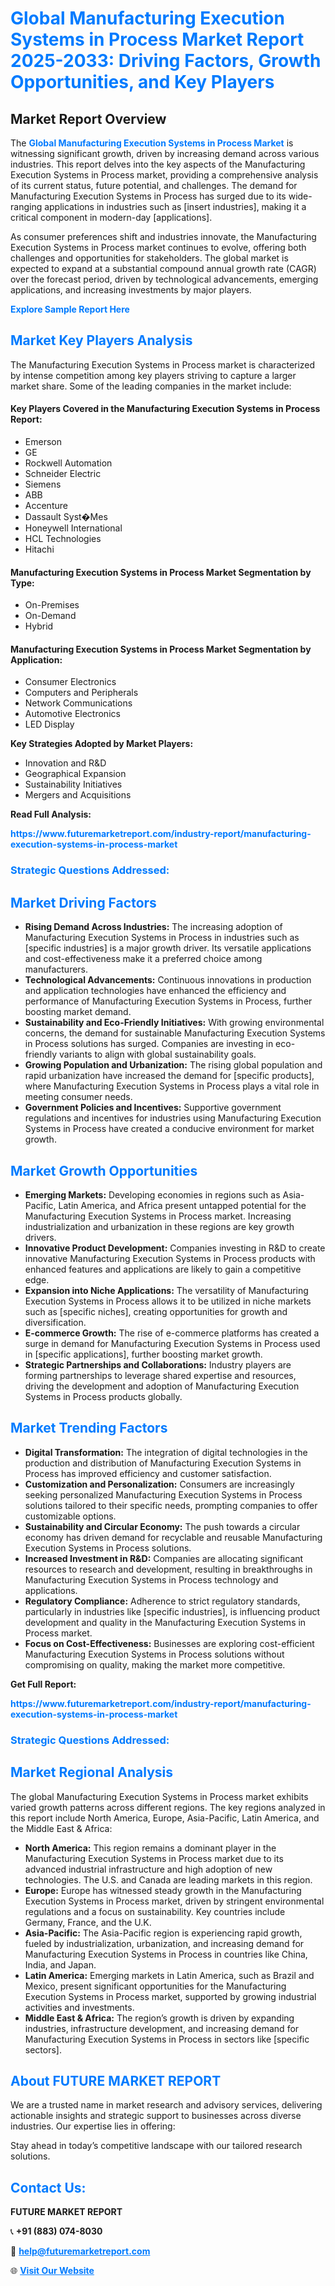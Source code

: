 <h1 style="color: #007BFF;">Global Manufacturing Execution Systems in Process Market Report 2025-2033: Driving Factors, Growth Opportunities, and Key Players</h1>

<section id="overview">
<h2>Market Report Overview</h2>
<p>The <a href="https://www.futuremarketreport.com/industry-report/manufacturing-execution-systems-in-process-market" style="color: #007BFF; text-decoration: none;"><strong>Global Manufacturing Execution Systems in Process Market</strong></a> is witnessing significant growth, driven by increasing demand across various industries. This report delves into the key aspects of the Manufacturing Execution Systems in Process market, providing a comprehensive analysis of its current status, future potential, and challenges. The demand for Manufacturing Execution Systems in Process has surged due to its wide-ranging applications in industries such as [insert industries], making it a critical component in modern-day [applications].</p>
<p>As consumer preferences shift and industries innovate, the Manufacturing Execution Systems in Process market continues to evolve, offering both challenges and opportunities for stakeholders. The global market is expected to expand at a substantial compound annual growth rate (CAGR) over the forecast period, driven by technological advancements, emerging applications, and increasing investments by major players.</p>
</section>

<section id="overview">
<p><a href="https://www.futuremarketreport.com/request-sample/reportId=34913" style="color: #007BFF; text-decoration: none;"><strong>Explore Sample Report Here</strong></a></p>
</section>

<section id="key-players">
<h2 style="color: #007BFF;">Market Key Players Analysis</h2>
<p>The Manufacturing Execution Systems in Process market is characterized by intense competition among key players striving to capture a larger market share. Some of the leading companies in the market include:</p>
<h4>Key Players Covered in the Manufacturing Execution Systems in Process Report:</h4>
<ul><li>Emerson</li><li>GE</li><li>Rockwell Automation</li><li>Schneider Electric</li><li>Siemens</li><li>ABB</li><li>Accenture</li><li>Dassault Syst�Mes</li><li>Honeywell International</li><li>HCL Technologies</li><li>Hitachi</li></ul>
<h4>Manufacturing Execution Systems in Process Market Segmentation by Type:</h4>
<ul><li>On-Premises</li><li>On-Demand</li><li>Hybrid</li></ul>

<h4>Manufacturing Execution Systems in Process Market Segmentation by Application:</h4>
<ul><li>Consumer Electronics</li><li>Computers and Peripherals</li><li>Network Communications</li><li>Automotive Electronics</li><li>LED Display</li></ul>
<p><strong>Key Strategies Adopted by Market Players:</strong></p>
<ul>
<li>Innovation and R&D</li>
<li>Geographical Expansion</li>
<li>Sustainability Initiatives</li>
<li>Mergers and Acquisitions</li>
</ul>
</section>

<section>
<p><strong>Read Full Analysis: </strong></p><a href="https://www.futuremarketreport.com/industry-report/manufacturing-execution-systems-in-process-market" style="color: #007BFF; text-decoration: none;"><strong>https://www.futuremarketreport.com/industry-report/manufacturing-execution-systems-in-process-market</strong></a>
<h3 style="color: #007BFF;">Strategic Questions Addressed:</h3>
</section>

<section id="driving-factors">
<h2 style="color: #007BFF;">Market Driving Factors</h2>
<ul>
<li><strong>Rising Demand Across Industries:</strong> The increasing adoption of Manufacturing Execution Systems in Process in industries such as [specific industries] is a major growth driver. Its versatile applications and cost-effectiveness make it a preferred choice among manufacturers.</li>
<li><strong>Technological Advancements:</strong> Continuous innovations in production and application technologies have enhanced the efficiency and performance of Manufacturing Execution Systems in Process, further boosting market demand.</li>
<li><strong>Sustainability and Eco-Friendly Initiatives:</strong> With growing environmental concerns, the demand for sustainable Manufacturing Execution Systems in Process solutions has surged. Companies are investing in eco-friendly variants to align with global sustainability goals.</li>
<li><strong>Growing Population and Urbanization:</strong> The rising global population and rapid urbanization have increased the demand for [specific products], where Manufacturing Execution Systems in Process plays a vital role in meeting consumer needs.</li>
<li><strong>Government Policies and Incentives:</strong> Supportive government regulations and incentives for industries using Manufacturing Execution Systems in Process have created a conducive environment for market growth.</li>
</ul>
</section>

<section id="growth-opportunities">
<h2 style="color: #007BFF;">Market Growth Opportunities</h2>
<ul>
<li><strong>Emerging Markets:</strong> Developing economies in regions such as Asia-Pacific, Latin America, and Africa present untapped potential for the Manufacturing Execution Systems in Process market. Increasing industrialization and urbanization in these regions are key growth drivers.</li>
<li><strong>Innovative Product Development:</strong> Companies investing in R&D to create innovative Manufacturing Execution Systems in Process products with enhanced features and applications are likely to gain a competitive edge.</li>
<li><strong>Expansion into Niche Applications:</strong> The versatility of Manufacturing Execution Systems in Process allows it to be utilized in niche markets such as [specific niches], creating opportunities for growth and diversification.</li>
<li><strong>E-commerce Growth:</strong> The rise of e-commerce platforms has created a surge in demand for Manufacturing Execution Systems in Process used in [specific applications], further boosting market growth.</li>
<li><strong>Strategic Partnerships and Collaborations:</strong> Industry players are forming partnerships to leverage shared expertise and resources, driving the development and adoption of Manufacturing Execution Systems in Process products globally.</li>
</ul>
</section>

<section id="trending-factors">
<h2 style="color: #007BFF;">Market Trending Factors</h2>
<ul>
<li><strong>Digital Transformation:</strong> The integration of digital technologies in the production and distribution of Manufacturing Execution Systems in Process has improved efficiency and customer satisfaction.</li>
<li><strong>Customization and Personalization:</strong> Consumers are increasingly seeking personalized Manufacturing Execution Systems in Process solutions tailored to their specific needs, prompting companies to offer customizable options.</li>
<li><strong>Sustainability and Circular Economy:</strong> The push towards a circular economy has driven demand for recyclable and reusable Manufacturing Execution Systems in Process solutions.</li>
<li><strong>Increased Investment in R&D:</strong> Companies are allocating significant resources to research and development, resulting in breakthroughs in Manufacturing Execution Systems in Process technology and applications.</li>
<li><strong>Regulatory Compliance:</strong> Adherence to strict regulatory standards, particularly in industries like [specific industries], is influencing product development and quality in the Manufacturing Execution Systems in Process market.</li>
<li><strong>Focus on Cost-Effectiveness:</strong> Businesses are exploring cost-efficient Manufacturing Execution Systems in Process solutions without compromising on quality, making the market more competitive.</li>
</ul>
</section>

<section>
<p><strong>Get Full Report: </strong></p><a href="https://www.futuremarketreport.com/industry-report/manufacturing-execution-systems-in-process-market" style="color: #007BFF; text-decoration: none;"><strong>https://www.futuremarketreport.com/industry-report/manufacturing-execution-systems-in-process-market</strong></a>
<h3 style="color: #007BFF;">Strategic Questions Addressed:</h3>
</section>


<section id="regional-analysis">
<h2 style="color: #007BFF;">Market Regional Analysis</h2>
<p>The global Manufacturing Execution Systems in Process market exhibits varied growth patterns across different regions. The key regions analyzed in this report include North America, Europe, Asia-Pacific, Latin America, and the Middle East & Africa:</p>
<ul>
<li><strong>North America:</strong> This region remains a dominant player in the Manufacturing Execution Systems in Process market due to its advanced industrial infrastructure and high adoption of new technologies. The U.S. and Canada are leading markets in this region.</li>
<li><strong>Europe:</strong> Europe has witnessed steady growth in the Manufacturing Execution Systems in Process market, driven by stringent environmental regulations and a focus on sustainability. Key countries include Germany, France, and the U.K.</li>
<li><strong>Asia-Pacific:</strong> The Asia-Pacific region is experiencing rapid growth, fueled by industrialization, urbanization, and increasing demand for Manufacturing Execution Systems in Process in countries like China, India, and Japan.</li>
<li><strong>Latin America:</strong> Emerging markets in Latin America, such as Brazil and Mexico, present significant opportunities for the Manufacturing Execution Systems in Process market, supported by growing industrial activities and investments.</li>
<li><strong>Middle East & Africa:</strong> The region’s growth is driven by expanding industries, infrastructure development, and increasing demand for Manufacturing Execution Systems in Process in sectors like [specific sectors].</li>
</ul>
</section>

<footer>
<h2 style="color: #007BFF;">About FUTURE MARKET REPORT</h2>
<p>We are a trusted name in market research and advisory services, delivering actionable insights and strategic support to businesses across diverse industries. Our expertise lies in offering:</p>

<p>Stay ahead in today’s competitive landscape with our tailored research solutions.</p>

<h2 style="color: #007BFF;">Contact Us:</h2>
<p><strong>FUTURE MARKET REPORT</strong></p>
<p>📞 <strong>+91 (883) 074-8030</strong></p>
<p>📧 <strong><a href="mailto:help@futuremarketreport.com" style="color: #007BFF;">help@futuremarketreport.com</a></strong></p>
<p>🌐 <strong><a href="https://www.futuremarketreport.com/" style="color: #007BFF;">Visit Our Website</a></strong></p>
</footer>